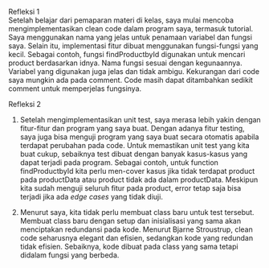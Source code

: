Refleksi 1<br>
Setelah belajar dari pemaparan materi di kelas, saya mulai mencoba mengimplementasikan clean code dalam program saya, termasuk tutorial.
Saya menggunakan nama yang jelas untuk penamaan variabel dan fungsi saya. Selain itu, implementasi fitur dibuat menggunakan fungsi-fungsi yang
kecil. Sebagai contoh, fungsi findProductbyId digunakan untuk mencari product berdasarkan idnya. Nama fungsi sesuai dengan kegunaannya. Variabel yang digunakan
juga jelas dan tidak ambigu. Kekurangan dari code saya mungkin ada pada comment. Code masih dapat ditambahkan sedikit comment untuk memperjelas fungsinya.

Refleksi 2<br>
1. Setelah mengimplementasikan unit test, saya merasa lebih yakin dengan fitur-fitur dan program yang saya buat. Dengan adanya fitur testing, saya juga bisa menguji 
program yang saya buat secara otomatis apabila terdapat perubahan pada code. Untuk memastikan unit test yang kita buat cukup, sebaiknya test dibuat dengan banyak kasus-kasus 
yang dapat terjadi pada program. Sebagai contoh, untuk function findProductbyId kita perlu men-cover kasus jika tidak terdapat product pada productData atau product tidak ada dalam productData.
Meskipun kita sudah menguji seluruh fitur pada product, error tetap saja bisa terjadi jika ada <i>edge cases</i> yang tidak diuji.<br>

2. Menurut saya, kita tidak perlu membuat class baru untuk test tersebut. Membuat class baru dengan setup dan inisialisasi yang sama akan menciptakan redundansi pada kode.
Menurut Bjarne Stroustrup, clean code seharusnya elegant dan efisien, sedangkan kode yang redundan tidak efisien. Sebaiknya, kode dibuat pada class yang sama tetapi didalam fungsi yang berbeda.
